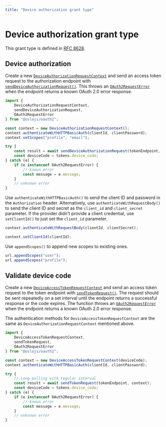 ```yaml
---
title: "Device authorization grant type"
---
```


# Device authorization grant type

This grant type is defined in [RFC 8628](https://datatracker.ietf.org/doc/html/rfc8628).

## Device authorization

Create a new [`DeviceAuthorizationRequestContext`]() and send an access token request to the authorization endpoint with [`sendDeviceAuthorizationRequest()`](). This throws an [`OAuth2RequestError`]() when the endpoint returns a known OAuth 2.0 error response.

```ts
import {
	DeviceAuthorizationRequestContext,
	sendDeviceAuthorizationRequest,
	OAuth2RequestError
} from "@oslojs/oauth2";

const context = new DeviceAuthorizationRequestContext();
context.authenticateWithHTTPBasicAuth(clientId, clientPassword);
context.setScopes("profile", "email");

try {
	const result = await sendDeviceAuthorizationRequest(tokenEndpoint, context);
	const deviceCode = tokens.device_code;
} catch (e) {
	if (e instanceof OAuth2RequestError) {
		// known error
		const message = e.message;
	}
	// unknown error
}
```

Use `authenticateWithHTTPBasicAuth()` to send the client ID and password in the `Authorization` header. Alternatively, use `authenticateWithRequestBody()` to send the client ID and secret as the `client_id` and `client_secret` parameter. If the provider didn't provide a client credential, use `setClientId()` to just set the `client_id` parameter.

```ts
context.authenticateWithRequestBody(clientId, clientSecret);

context.setClientId(clientId);
```

Use `appendScopes()` to append new scopes to existing ones.

```ts
url.appendScopes("user");
url.appendScopes("profile");
```

## Validate device code

Create a new [`DeviceAccessTokenRequestContext`]() and send an access token request to the token endpoint with [`sendTokenRequest()`](). The request should be sent repeatedly on a set interval until the endpoint returns a successful response or the code expires. The function throws an [`OAuth2RequestError`]() when the endpoint returns a known OAuth 2.0 error response.

The authentication methods for `DeviceAccessTokenRequestContext` are the same as `DeviceAuthorizationRequestContext` mentioned above.

```ts
import {
	DeviceAccessTokenRequestContext,
	sendTokenRequest,
	OAuth2RequestError
} from "@oslojs/oauth2";

const context = new DeviceAccessTokenRequestContext(deviceCode);
context.authenticateWithHTTPBasicAuth(clientId, clientPassword);

try {
	// Long-polling with regular interval
	const result = await sendTokenRequest(tokenEndpoint, context);
	const deviceCode = tokens.device_code;
} catch (e) {
	if (e instanceof OAuth2RequestError) {
		// known error
		const message = e.message;
	}
	// unknown error
}
```
